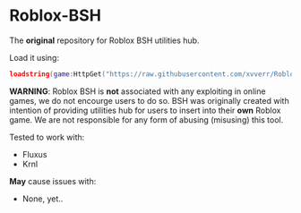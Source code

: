 # Roblox-BSH
The **original** repository for Roblox BSH utilities hub.

Load it using:
```lua
loadstring(game:HttpGet("https://raw.githubusercontent.com/xvverr/Roblox-BSH/main/loader.lua"))()
```

****WARNING****: Roblox BSH is **not** associated with any exploiting in online games, we do not encourge users to do so. BSH was originally created with intention of providing utilities hub for users to insert into their **own** Roblox game. We are not responsible for any form of abusing (misusing) this tool.

Tested to work with:
- Fluxus
- Krnl

**May** cause issues with:
- None, yet..
